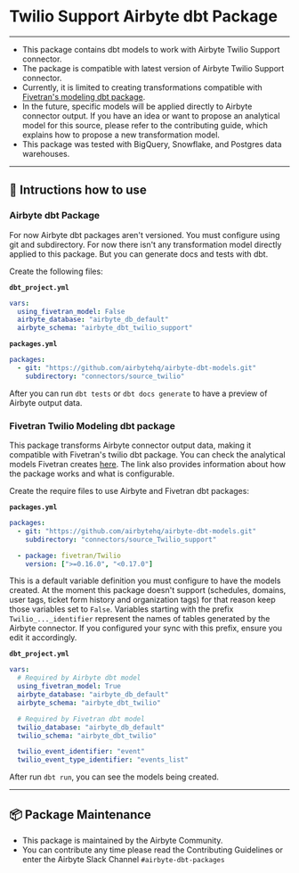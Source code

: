 # Twilio Support Airbyte dbt Package

---

- This package contains dbt models to work with Airbyte Twilio Support connector.
- The package is compatible with latest version of Airbyte Twilio Support connector.
- Currently, it is limited to creating transformations compatible with [Fivetran's modeling dbt package](https://github.com/fivetran/dbt_twilio/tree/main).
- In the future, specific models will be applied directly to Airbyte connector output. If you have an idea or want to propose an analytical model for this source, please refer to the contributing guide, which explains how to propose a new transformation model.
- This package was tested with BigQuery, Snowflake, and Postgres data warehouses.

---

## 🎯 Intructions how to use

### Airbyte dbt Package

For now Airbyte dbt packages aren't versioned. You must configure using git and subdirectory. For now there isn't any transformation model directly applied to this package. But you can generate docs and tests with dbt.

Create the following files:

**`dbt_project.yml`**

```yaml
vars:
  using_fivetran_model: False
  airbyte_database: "airbyte_db_default"
  airbyte_schema: "airbyte_dbt_twilio_support"
```

**`packages.yml`**

```yaml
packages:
  - git: "https://github.com/airbytehq/airbyte-dbt-models.git"
    subdirectory: "connectors/source_twilio"
```

After you can run `dbt tests` or `dbt docs generate` to have a preview of Airbyte output data.

### Fivetran Twilio Modeling dbt package

This package transforms Airbyte connector output data, making it compatible with Fivetran's twilio dbt package. You can check the analytical models Fivetran creates [here](https://github.com/fivetran/dbt_twilio/tree/main?tab=readme-ov-file#-what-does-this-dbt-package-do). The link also provides information about how the package works and what is configurable.

Create the require files to use Airbyte and Fivetran dbt packages:

**`packages.yml`**

```yaml
packages:
  - git: "https://github.com/airbytehq/airbyte-dbt-models.git"
    subdirectory: "connectors/source_Twilio_support"

  - package: fivetran/Twilio
    version: [">=0.16.0", "<0.17.0"]
```

This is a default variable definition you must configure to have the models created.
At the moment this package doesn't support (schedules, domains, user tags, ticket form history and organization tags) for that reason keep those variables set to `False`.
Variables starting with the prefix `Twilio_..._identifier` represent the names of tables generated by the Airbyte connector. If you configured your sync with this prefix, ensure you edit it accordingly.

**`dbt_project.yml`**

```yaml
vars:
  # Required by Airbyte dbt model
  using_fivetran_model: True
  airbyte_database: "airbyte_db_default"
  airbyte_schema: "airbyte_dbt_twilio"

  # Required by Fivetran dbt model
  twilio_database: "airbyte_db_default"
  twilio_schema: "airbyte_dbt_twilio"

  twilio_event_identifier: "event"
  twilio_event_type_identifier: "events_list"
```

After run `dbt run`, you can see the models being created.

---

## :package: Package Maintenance

- This package is maintained by the Airbyte Community.
- You can contribute any time please read the Contributing Guidelines or enter the Airbyte Slack Channel `#airbyte-dbt-packages`
